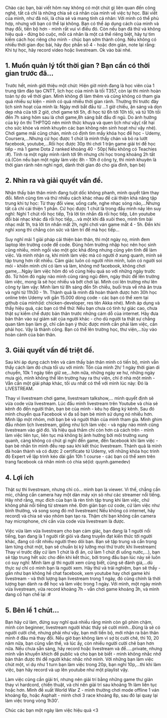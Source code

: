 Chào các bạn, bài viết hôm nay không có một chút gì liên quan đến công nghệ, tất cả chỉ là những chia sẻ cá nhân của mình về việc tự học. Bài viết của mình, như đã nói, là chia sẻ và mang tính cá nhân: Với mình có thể phù hợp, nhưng với bạn có thể lại không. Bạn có thể áp dụng cách của mình và thay đổi, tiến bộ hơn - mình rất vui vì điều đó. Còn nếu bạn đã thử và không hiệu quả - đừng bỏ cuộc, mỗi cá nhân là một cá thể riêng biệt, hãy tự tìm kiếm cách học riêng cho mình - chúc bạn sớm thành công. Nếu không có nhiều thời gian đọc bài, hãy đọc phần số 4 - hoặc đơn giản, note lại rằng: Khi tự học, hãy record video hoặc livestream. Ok vào bài nhé.

## 1. Muốn quản lý tốt thời gian ? Bạn cần có thời gian trước đã...
Trước hết, mình giới thiệu một chút: Hiện giờ mình đang là học viên của 1 trung tâm đào tạo CNTT, lịch học của mình là tối T357, còn lại thì mình hoàn toàn tự do về thời gian. Mình không đi làm thêm và cũng không có tham gia quá nhiều sự kiện - mình có quá nhiều thời gian rảnh. Thường thì trước đây lịch sinh hoạt của mình là: Ngày mới bắt đầu từ ...1 giờ chiều, ăn sáng và dọn dẹp nhà cửa tới 2 giờ, chơi game tới 5h, đi học từ 6h tới 10h tối, và từ 10h tối đến 7h sáng hôm sau là chơi game,8h sáng bắt đầu đi ngủ. Do ảnh hưởng của kỳ ôn thi THPTQG nên mình thức khuya và quen lịch như vậy( rất hại cho sức khỏe và mình khuyên các bạn không nên sinh hoạt như vậy nhé). Chơi game mãi cũng chán, mình có định tìm mấy khóa học để học - Udemy, Coursera,...Nhưng cứ học được 1 chút là mình thấy chán và bỏ ra lướt facebook, youtube,...Rồi học được 30p thì chơi 1 trận game giải trí để học tiếp - mà 1 game Dota 2 ranked khoảng 40 - 50p( Nếu không có Teachies :#). Tính ra một ngày mình rảnh tới 9h nhưng chỉ học trong khoảng 2h tất cả.(Còn nếu bạn một ngày làm việc 8h - 10h ở công ty, thì mình khuyên là thời gian rảnh nên nghỉ ngơi, dành thời gian đó cho gia đình, bạn bè)

## 2. Nhìn ra và giải quyết vấn đề.
Nhận thấy bản thân mình đang tuột dốc không phanh, mình quyết tâm thay đổi. Mình cũng tìm và thử nhiều cách khác nhau để cải thiện khả năng tập trung khi tự học: Từ thay đổi view, uống cafe, nghe nhạc sóng não,...Nhưng tất cả chỉ cải thiện 1 phần. Cứ học được 1 chút là trong đầu mình nảy lên suy nghĩ: Nghỉ 1 chút rồi học tiếp, Trả lời tin nhắn đã rồi học tiếp, Lên youtube đổi bài nhạc khác đã rồi học tiếp,...và một khi đã xuôi theo, mình tìm bài nhạc mất 1h, trả lời tin nhắn mất 2h, nghỉ chơi ván game mất 4 - 5h. Đến khi nghỉ xong thì chẳng còn sức và tâm trí để mà học tiếp...

Suy nghĩ mãi 1 giải pháp cải thiện bản thân, thì một ngày nọ, mình đem laptop lên trường code để code. Đúng hôm trường nhập học nên học sinh cũng nhiều, mình ngồi vào một góc khá đông nhưng cũng yên tĩnh để làm việc. Và mình nhận ra, khi mình làm việc mà có người ở xung quanh, mình sẽ tập trung hơn rất nhiều. Cảm giác luôn có người nhìn mình, luôn có người soi mói - khiến mình chỉ có làm và làm, không mở facebook, không chơi game,...Ngày làm việc hôm đó vô cùng hiệu quả so với những ngày trước đó. Từ hôm đó ngày nào mình cũng ráng ngủ đêm, ngày thức để lên trường làm việc, mong là sẽ học nhiều và bớt chơi lại. Mình coi lên trường như lên công ty làm vậy: Mình làm từ 8h sáng đến 5h chiều, buổi trưa về nhà ăn trưa và nghỉ từ 11h30 - 1h. Thành quả là mình đã hoàn thành được hơn 30h học online trên Udemy với gần 15.000 dòng code - các bạn có thể xem tại github của mình(id: chicken-developer, res tên Akka nhé). 
Mình áp dụng và thấy hiệu quả, các bạn có thể thử: Nếu bạn chưa có tính tự giác cao, chưa thật sự kiềm chế được bản thân trước những cám dỗ của internet. Hãy đưa bản thân vào sự giám sát của người khác - cho dù người ta thật sự chẳng quan tâm bạn làm gì, chỉ cần bạn ý thức được mình cần phải làm việc, cần phải học. Vậy là thành công. Bạn có thể lên trường học, thư viện,...tùy vào hoàn cảnh của bản thân.

## 3. Giải quyết vấn đề triệt để.
Sau khi áp dụng cách trên và cảm thấy bản thân mình có tiến bộ, mình vẫn thấy cách làm đó chưa tối ưu với mình: Tốn của mình 2h/ 1 ngày thời gian di chuyển, 10k 1 ngày tiền giữ xe,...hơn nữa, những ngày xe hư, những ngày mưa gió, mình không thể lên trường hay ra thư viện, chỉ ở nhà một mình - Vẫn cần một giải pháp khác, tối ưu nhất có thể với mình lúc này: Đó là LIVESTREAM.

Thay vì livestream chơi game, livestream talkshow,... mình quyết định sẽ vừa code vừa livestream. Lúc đầu mình livestream trên Youtube và chia sẻ kênh đó đến người thân, bạn bè của mình - kêu họ đăng ký kênh. Sau đó mình chuyển qua Facebook vì đa số bạn bè mình sử dụng nó nhiều hơn. Mình lập một nhóm, mời bạn bè và người thân của mình tham gia. Mình ghim đầu nhóm lịch livestream, giống như lịch làm việc - và ngày nào mình cũng livestream vào giờ đó. Và hiệu quả thâm chí còn hơn cả cách trên - mình làm việc liên tục, liên tục mà không bị ảnh hưởng bởi môi trường xung quanh, càng không có chút gì nghĩ đến game, đến facebook khi làm việc - bạn bè nhắn tin mình đều rep sau khi kết thúc livestream. Thành quả là mình đã hoàn thành và có được 2 certificate từ Udemy, với những khóa học trình độ Expert về lập trình kéo dài gần 10h 1 course - các bạn có thể xem trên trang facebook cá nhân mình có chia sẻ(id: quynh.gamedev)

## 4. Lợi ích
Thật sự thì livestream, nhưng chỉ có... mình bạn là viewer. Vì thế, chẳng cần mic, chẳng cần camera hay một dàn máy xịn sò như các streamer nổi tiếng. Hãy nhớ rằng, mục đích của bạn là rèn tính tập trung khi làm việc, chứ không phải nổi tiếng từ stream nhé. Đơn giản bạn cứ code, cứ làm việc như bình thường, và song song đó mở livestream( Nếu không có internet, hãy record) và chia sẻ vào nhóm bạn tạo ra. Thậm chí bạn không cần camera hay microphone, chỉ cần vừa code vừa livestream là được.

Việc vừa làm vừa livestream cho bạn cảm giác, bạn đang là 1 người nổi tiếng, bạn đang là 1 người rất giỏi và đang truyền đạt kiến thức tới người khác, đang có rất nhiều người theo dõi bạn. Bạn sẽ tập trung và cẩn trọng làm từng chút một, bạn sẽ chuẩn bị kỹ lưỡng mọi thứ trước khi livestream( Thay vì trước đây cứ làm 1 chút là đi ăn, cứ làm 1 chút đi uống nước,...), bạn sẽ tập trung hết sức cho đến khi kết thúc, bởi trong đầu bạn lúc này sẽ luôn có suy nghĩ: Mình làm gì thì người xem cũng biết, cũng sẽ đánh giá,...dù thực sự chỉ có mình bạn là người xem. Hãy thử và trải nghiệm, bạn sẽ thấy - gần như bạn không hề chat facebook, xem youtube hay chơi game khi livestream - và thời lượng bạn livestream  trong 1 ngày, đó cũng chính là thời lượng bạn dành ra để học và làm việc trong 1 ngày. Với mình, một ngày mình vừa livestream, vừa record khoảng 7h - vẫn chơi game khoảng 3h, và mình đang cố hạn chế lại :#

## 5. Bên lề 1 chút...
Bạn hãy cứ làm, đừng suy nghĩ quá nhiều rằng mình còn gõ phím chậm, mình còn beginner, livestream người khác thấy sẽ cười mình...Đúng là sẽ có người cười chê, nhưng phải như vậy, bạn mới tiến bộ, mới nhận ra bản thân mình ở đâu mà thay đổi. Nếu giờ bạn không làm vì sợ bị cười chê, thì 10, 20 năm nữa, bạn cũng vẫn thế, và lúc ấy, còn nhiều người cười chê bạn hơn nữa. Nếu chưa sẵn sàng, hãy record hoặc livestream và để.....private, nhưng mình vẫn khuyến khích để public và cho bạn bè biết - mình không nhắc nhở bản thân được thì để người khác nhắc nhở mình. Với những bạn làm việc chút một, ví dụ như 1 turn bạn làm việc trong 20p, bạn nghỉ 10p,...thì khi làm việc, bạn hãy record và up lên youtube như một playlist vậy.

Làm việc cũng cần giải trí, nhưng nên giải trí bằng những game thư giãn thay vì hardcord, chiến thuật, và chỉ nên giải trí sau khoảng 1h làm liên tục hoặc hơn. Mình đề xuất World War Z - mình thường chơi mode offline 1 ván khoảng 6p, hoặc Asphalt - mình chơi 3 race khoảng 8p, sau đó lại quay lại làm việc trong vòng 1h30'.

Chúc các bạn một ngày làm việc hiệu quả <3